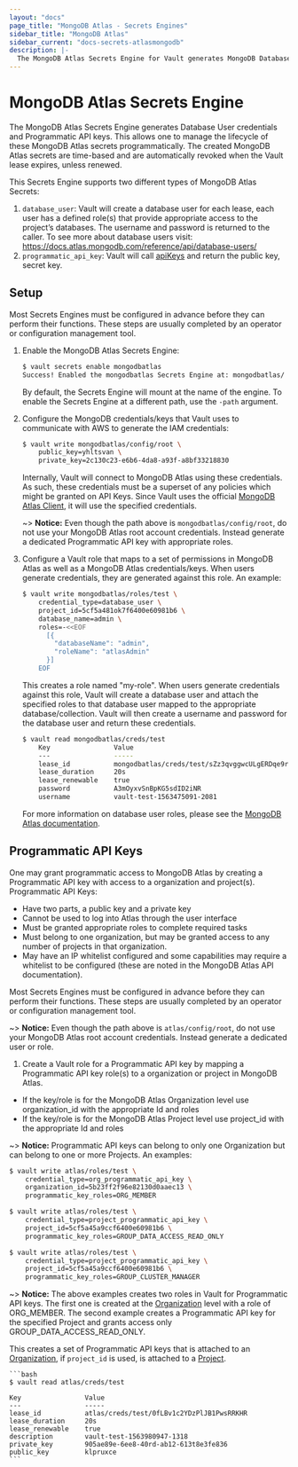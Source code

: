 ```yaml
---
layout: "docs"
page_title: "MongoDB Atlas - Secrets Engines"
sidebar_title: "MongoDB Atlas"
sidebar_current: "docs-secrets-atlasmongodb"
description: |-
  The MongoDB Atlas Secrets Engine for Vault generates MongoDB Database User Credentials and Programmatic API Keys dynamically.
---
```


# MongoDB Atlas Secrets Engine

The MongoDB Atlas Secrets Engine generates Database User credentials and Programmatic API keys. 
This allows one to manage the lifecycle of these MongoDB Atlas secrets programmatically. The 
created MongoDB Atlas secrets are time-based and are automatically revoked when the Vault lease expires, unless renewed.

This Secrets Engine supports two different types of MongoDB Atlas Secrets:

1. `database_user`: Vault will create a database user for each lease, each user has a defined role(s) that provide appropriate access to the project’s databases. The username and password is returned to the caller. To see more about database users visit: https://docs.atlas.mongodb.com/reference/api/database-users/
2. `programmatic_api_key`: Vault will call
   [apiKeys](https://docs.atlas.mongodb.com/reference/api/apiKeys-orgs-create-one/)
   and return the public key, secret key.

## Setup

Most Secrets Engines must be configured in advance before they can perform their
functions. These steps are usually completed by an operator or configuration
management tool.

1. Enable the MongoDB Atlas Secrets Engine:

    ```bash
    $ vault secrets enable mongodbatlas
    Success! Enabled the mongodbatlas Secrets Engine at: mongodbatlas/
    ```

    By default, the Secrets Engine will mount at the name of the engine. To
    enable the Secrets Engine at a different path, use the `-path` argument.

1. Configure the MongoDB credentials/keys that Vault uses to communicate with AWS to generate
the IAM credentials:

    ```bash
    $ vault write mongodbatlas/config/root \
        public_key=yhltsvan \
        private_key=2c130c23-e6b6-4da8-a93f-a8bf33218830
    ```

    Internally, Vault will connect to MongoDB Atlas using these credentials. As such,
    these credentials must be a superset of any policies which might be granted
    on API Keys. Since Vault uses the official [MongoDB Atlas Client](https://github.com/mongodb/go-client-mongodb-atlas), it will use the specified credentials. 

    ~> **Notice:** Even though the path above is `mongodbatlas/config/root`, do not use
    your MongoDB Atlas root account credentials. Instead generate a dedicated Programmatic API key with appropriate roles.

1. Configure a Vault role that maps to a set of permissions in MongoDB Atlas as well as 
   a MongoDB Atlas credentials/keys. When users generate credentials, they are generated
   against this role. An example:

    ```bash
    $ vault write mongodbatlas/roles/test \
        credential_type=database_user \
        project_id=5cf5a481ok7f6400e60981b6 \
        database_name=admin \
        roles=-<<EOF
          [{
            "databaseName": "admin",
            "roleName": "atlasAdmin"
          }]
        EOF
    ```

    This creates a role named "my-role". When users generate credentials against
    this role, Vault will create a database user and attach the specified roles to that
    database user mapped to the appropriate database/collection. Vault will then create 
    a username and password for the database user and return these credentials.

    ```bash
    $ vault read mongodbatlas/creds/test
        Key                Value
        ---                -----
        lease_id           mongodbatlas/creds/test/sZz3qvggwcULgERDqe9r151h
        lease_duration     20s
        lease_renewable    true
        password           A3mOyxvSnBpKG5sdID2iNR
        username           vault-test-1563475091-2081
    ```

    For more information on database user roles, please see the
    [MongoDB Atlas documentation](https://docs.atlas.mongodb.com/reference/api/database-users-create-a-user/).

## Programmatic API Keys


  One may grant programmatic access to MongoDB Atlas by creating a Programmatic API key with access to a organization and project(s).
  Programmatic API Keys:
  - Have two parts, a public key and a private key
  - Cannot be used to log into Atlas through the user interface
  - Must be granted appropriate roles to complete required tasks
  - Must belong to one organization, but may be granted access to any number of projects in that organization.
  - May have an IP whitelist configured and some capabilities may require a whitelist to be configured (these are noted in the MongoDB Atlas API documentation).



  Most Secrets Engines must be configured in advance before they can perform their
  functions. These steps are usually completed by an operator or configuration
  management tool.


  ~> **Notice:** Even though the path above is `atlas/config/root`, do not use
  your MongoDB Atlas root account credentials. Instead generate a dedicated user or
  role.


1. Create a Vault role for a Programmatic API key by mapping a Programmatic API key role(s) to a organization or project in MongoDB Atlas.
- If the key/role is for the MongoDB Atlas Organization level use organization_id with the appropriate Id and roles
- If the key/role is for the MongoDB Atlas Project level use project_id with the appropriate Id and roles

~> **Notice:** Programmatic API keys can belong to only one Organization but can belong to one or more Projects. An examples:

```bash
$ vault write atlas/roles/test \
    credential_type=org_programmatic_api_key \
    organization_id=5b23ff2f96e82130d0aaec13 \
    programmatic_key_roles=ORG_MEMBER
```
```bash 
$ vault write atlas/roles/test \
    credential_type=project_programmatic_api_key \
    project_id=5cf5a45a9ccf6400e60981b6 \
    programmatic_key_roles=GROUP_DATA_ACCESS_READ_ONLY
```

```bash 
$ vault write atlas/roles/test \
    credential_type=project_programmatic_api_key \
    project_id=5cf5a45a9ccf6400e60981b6 \
    programmatic_key_roles=GROUP_CLUSTER_MANAGER
```

  ~> **Notice:**  The above examples creates two roles in Vault for Programmatic API keys. The first one is created at the [Organization](https://docs.atlas.mongodb.com/configure-api-access/) level with a role of ORG_MEMBER. The second example creates a Programmatic API key for the specified Project and grants access only GROUP_DATA_ACCESS_READ_ONLY.

   This creates a set of Programmatic API keys that is attached to an [Organization](https://docs.atlas.mongodb.com/configure-api-access/#view-the-details-of-an-api-key-in-an-organization), if `project_id` is used, is attached to a [Project](https://docs.atlas.mongodb.com/configure-api-access/#manage-programmatic-access-to-a-project).

    ```bash 
    $ vault read atlas/creds/test

    Key                Value
    ---                -----
    lease_id           atlas/creds/test/0fLBv1c2YDzPlJB1PwsRRKHR
    lease_duration     20s
    lease_renewable    true
    description        vault-test-1563980947-1318
    private_key        905ae89e-6ee8-40rd-ab12-613t8e3fe836
    public_key         klpruxce
    ```

